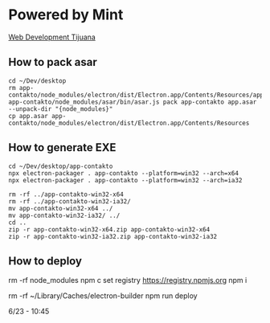 # Powered by Mint
[Web Development Tijuana](https://www.mintitmedia.com/)

## How to pack asar

```
cd ~/Dev/desktop
rm app-contakto/node_modules/electron/dist/Electron.app/Contents/Resources/app.asar
app-contakto/node_modules/asar/bin/asar.js pack app-contakto app.asar --unpack-dir "{node_modules}"
cp app.asar app-contakto/node_modules/electron/dist/Electron.app/Contents/Resources
```

## How to generate EXE

```
cd ~/Dev/desktop/app-contakto
npx electron-packager . app-contakto --platform=win32 --arch=x64
npx electron-packager . app-contakto --platform=win32 --arch=ia32

rm -rf ../app-contakto-win32-x64
rm -rf ../app-contakto-win32-ia32/
mv app-contakto-win32-x64 ../
mv app-contakto-win32-ia32/ ../
cd ..
zip -r app-contakto-win32-x64.zip app-contakto-win32-x64
zip -r app-contakto-win32-ia32.zip app-contakto-win32-ia32
```



## How to deploy
rm -rf node_modules
npm c set registry https://registry.npmjs.org
npm i

rm -rf ~/Library/Caches/electron-builder
npm run deploy


6/23 - 10:45
